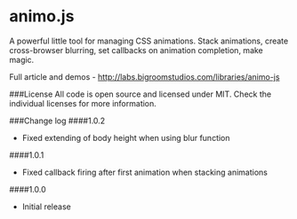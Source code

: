 animo.js
========

A powerful little tool for managing CSS animations. Stack animations, create cross-browser blurring, set callbacks on animation completion, make magic.

Full article and demos - http://labs.bigroomstudios.com/libraries/animo-js

###License
All code is open source and licensed under MIT. Check the individual licenses for more information.

###Change log
####1.0.2
* Fixed extending of body height when using blur function

####1.0.1
* Fixed callback firing after first animation when stacking animations

####1.0.0
* Initial release
